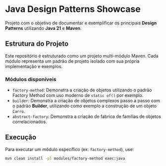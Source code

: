 # Java Design Patterns Showcase

Projeto com o objetivo de documentar e exemplificar os principais **Design Patterns** utilizando **Java 21** e **Maven**.

## Estrutura do Projeto

Este repositório é estruturado como um projeto multi-módulo Maven. Cada módulo representa um padrão de projeto isolado com sua própria implementação e exemplos.

### Módulos disponíveis

- `factory-method`: Demonstra a criação de objetos utilizando o padrão Factory Method com uso moderno de `static of()` por exemplo.
- `builder`: Demonstra a criação de objetos complexos passo a passo com o padrão **Builder**, utilizando como exemplo a construção de um objeto `Carro`.
- `abstract-factory`: Demonstra a criação de fabrica de familias de objetos correlacionados.
## Execução

Para executar um módulo específico (ex: `factory-method`), use:

```bash
mvn clean install -pl modules/factory-method exec:java
